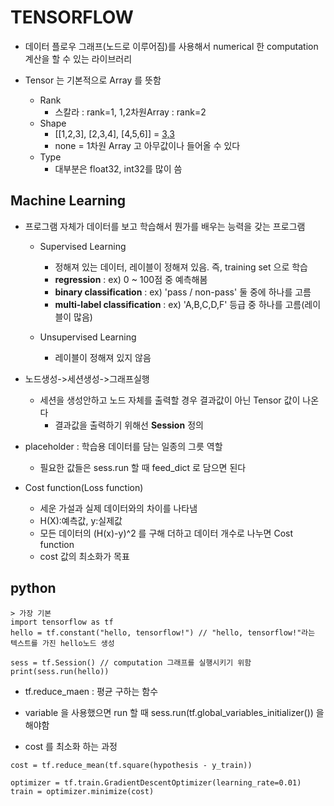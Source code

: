 # TENSORFLOW
 - 데이터 플로우 그래프(노드로 이루어짐)를 사용해서 numerical 한 computation 계산을 할 수 있는 라이브러리

 - Tensor 는 기본적으로 Array 를 뜻함
   - Rank
     - 스칼라 : rank=1, 1,2차원Array : rank=2
   - Shape
     - [[1,2,3], [2,3,4], [4,5,6]] = [3,3](shape)
      - none = 1차원 Array 고 아무값이나 들어올 수 있다
   - Type
     - 대부분은 float32, int32를 많이 씀

## Machine Learning
 - 프로그램 자체가 데이터를 보고 학습해서 뭔가를 배우는 능력을 갖는 프로그램
    - Supervised Learning
       - 정해져 있는 데이터, 레이블이 정해져 있음. 즉, training set 으로 학습
       - **regression** : ex) 0 ~ 100점 중 예측해봄
       - **binary classification** : ex) 'pass / non-pass' 둘 중에 하나를 고름
       - **multi-label classification** : ex) 'A,B,C,D,F' 등급 중 하나를 고름(레이블이 많음)

    - Unsupervised Learning
       - 레이블이 정해져 있지 않음

  - 노드생성->세션생성->그래프실행
     - 세션을 생성안하고 노드 자체를 출력할 경우 결과값이 아닌 Tensor 값이 나온다
        - 결과값을 출력하기 위해선 **Session** 정의

  - placeholder : 학습용 데이터를 담는 일종의 그릇 역할
     - 필요한 값들은 sess.run 할 때 feed_dict 로 담으면 된다

  - Cost function(Loss function)
     - 세운 가설과 실제 데이터와의 차이를 나타냄
     - H(X):예측값, y:실제값
     - 모든 데이터의 (H(x)-y)^2 를 구해 더하고 데이터 개수로 나누면 Cost function
     - cost 값의 최소화가 목표

## python
```
> 가장 기본
import tensorflow as tf
hello = tf.constant("hello, tensorflow!") // "hello, tensorflow!"라는 텍스트를 가진 hello노드 생성

sess = tf.Session() // computation 그래프를 실행시키기 위함
print(sess.run(hello))
```
  - tf.reduce_maen : 평균 구하는 함수
  - variable 을 사용했으면 run 할 때 sess.run(tf.global_variables_initializer()) 을 해야함

  - cost 를 최소화 하는 과정
  ```
  cost = tf.reduce_mean(tf.square(hypothesis - y_train))

  optimizer = tf.train.GradientDescentOptimizer(learning_rate=0.01)
  train = optimizer.minimize(cost)
  ```
